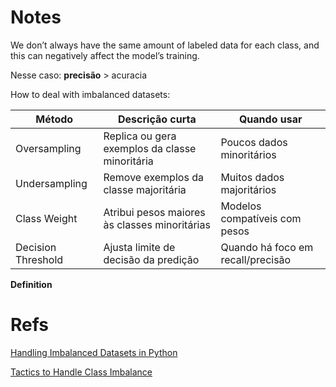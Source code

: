 # Notes

We don’t always have the same amount of labeled data for each class, and this can negatively affect the model’s training. 

Nesse caso: **precisão** > acuracia

How to deal with imbalanced datasets:

| Método              | Descrição curta                                    | Quando usar                     |
|---------------------|----------------------------------------------------|---------------------------------|
| Oversampling        | Replica ou gera exemplos da classe minoritária     | Poucos dados minoritários       |
| Undersampling       | Remove exemplos da classe majoritária              | Muitos dados majoritários       |
| Class Weight        | Atribui pesos maiores às classes minoritárias      | Modelos compatíveis com pesos   |
| Decision Threshold  | Ajusta limite de decisão da predição               | Quando há foco em recall/precisão|


**Definition**




# Refs

[Handling Imbalanced Datasets in Python](https://medium.com/@tam.tamanna18/handling-imbalanced-datasets-in-python-methods-and-procedures-7376f99794de)

[Tactics to Handle Class Imbalance](https://machinelearningmastery.com/tactics-to-combat-imbalanced-classes-in-your-machine-learning-dataset/)